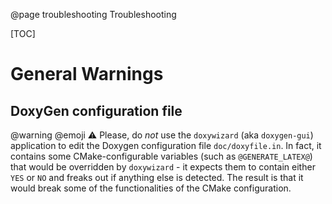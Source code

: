@page troubleshooting Troubleshooting

[TOC]

# General Warnings

## DoxyGen configuration file

@warning @emoji :warning: Please, do *not* use the `doxywizard` (aka `doxygen-gui`) application to edit the Doxygen configuration file `doc/doxyfile.in`. In fact, it contains some CMake-configurable variables (such as `@GENERATE_LATEX@`) that would be overridden by `doxywizard` - it expects them to contain either `YES` or `NO` and freaks out if anything else is detected. The result is that it would break some of the functionalities of the CMake configuration.
